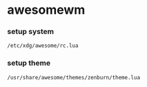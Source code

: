 # awesomewm

### setup system
```
/etc/xdg/awesome/rc.lua
```

### setup theme
```
/usr/share/awesome/themes/zenburn/theme.lua
```
